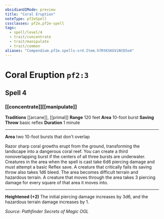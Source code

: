 ```yaml
---
obsidianUIMode: preview
title: "Coral Eruption"
noteType: pf2eSpell
cssclasses: pf2e,pf2e-spell
tags:
  - spell/level/4
  - trait/concentrate
  - trait/manipulate
  - trait/common
aliases: "Compendium.pf2e.spells-srd.Item.h7RtKSKGViNtD5o4" 
---
```

# Coral Eruption  `pf2:3`  
## Spell 4
### [[concentrate]][[manipulate]]
**Traditions** [[arcane]], [[primal]]
**Range** 120 feet
**Area** 10-foot burst
**Saving Throw** basic reflex
**Duration** 1 minute
* * * 
**Area** two 10-foot bursts that don't overlap

Razor sharp coral growths erupt from the ground, transforming the landscape into a dangerous coral reef. You can create a third nonoverlapping burst if the centers of all three bursts are underwater. Creatures in the area when the spell is cast take 6d6 piercing damage and must attempt a basic Reflex save. A creature that critically fails its saving throw also takes 1d6 bleed. The area becomes difficult terrain and hazardous terrain. A creature that moves through the area takes 3 piercing damage for every square of that area it moves into.

* * *

**Heightened (+2)** The initial piercing damage increases by 3d6, and the hazardous terrain damage increases by 1.

*Source: Pathfinder Secrets of Magic*
*OGL*
